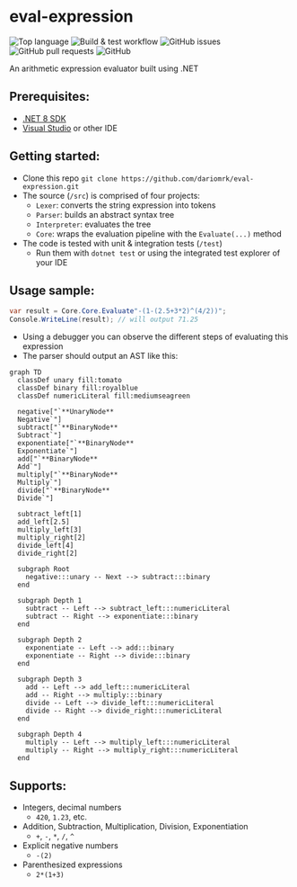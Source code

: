 # eval-expression

![Top language](https://img.shields.io/github/languages/top/dariomrk/eval-expression)
![Build & test workflow](https://img.shields.io/github/actions/workflow/status/dariomrk/eval-expression/build-and-test.yaml)
![GitHub issues](https://img.shields.io/github/issues/dariomrk/eval-expression)
![GitHub pull requests](https://img.shields.io/github/issues-pr/dariomrk/eval-expression)
![GitHub](https://img.shields.io/github/license/dariomrk/eval-expression)

An arithmetic expression evaluator built using .NET

## Prerequisites:

- [.NET 8 SDK](https://dotnet.microsoft.com/en-us/download/dotnet/8.0)
- [Visual Studio](https://visualstudio.microsoft.com/vs/community/) or other IDE

## Getting started:

- Clone this repo `git clone https://github.com/dariomrk/eval-expression.git`
- The source (`/src`) is comprised of four projects:
  - `Lexer`: converts the string expression into tokens
  - `Parser`: builds an abstract syntax tree
  - `Interpreter`: evaluates the tree
  - `Core`: wraps the evaluation pipeline with the `Evaluate(...)` method
- The code is tested with unit & integration tests (`/test`)
  - Run them with `dotnet test` or using the integrated test explorer of your IDE

## Usage sample:

```csharp
var result = Core.Core.Evaluate"-(1-(2.5+3*2)^(4/2))";
Console.WriteLine(result); // will output 71.25
```
- Using a debugger you can observe the different steps of evaluating this expression
- The parser should output an AST like this:
```mermaid
graph TD
  classDef unary fill:tomato
  classDef binary fill:royalblue
  classDef numericLiteral fill:mediumseagreen

  negative["`**UnaryNode**
  Negative`"]
  subtract["`**BinaryNode**
  Subtract`"]
  exponentiate["`**BinaryNode**
  Exponentiate`"]
  add["`**BinaryNode**
  Add`"]
  multiply["`**BinaryNode**
  Multiply`"]
  divide["`**BinaryNode**
  Divide`"]

  subtract_left[1]
  add_left[2.5]
  multiply_left[3]
  multiply_right[2]
  divide_left[4]
  divide_right[2]
  
  subgraph Root
    negative:::unary -- Next --> subtract:::binary
  end

  subgraph Depth 1
    subtract -- Left --> subtract_left:::numericLiteral
    subtract -- Right --> exponentiate:::binary
  end

  subgraph Depth 2
    exponentiate -- Left --> add:::binary
    exponentiate -- Right --> divide:::binary
  end

  subgraph Depth 3
    add -- Left --> add_left:::numericLiteral
    add -- Right --> multiply:::binary
    divide -- Left --> divide_left:::numericLiteral
    divide -- Right --> divide_right:::numericLiteral
  end

  subgraph Depth 4
    multiply -- Left --> multiply_left:::numericLiteral
    multiply -- Right --> multiply_right:::numericLiteral
  end
```

## Supports:
- Integers, decimal numbers
  - `420`, `1.23`, etc.
- Addition, Subtraction, Multiplication, Division, Exponentiation
  - `+`, `-`, `*`, `/`, `^`
- Explicit negative numbers
  - `-(2)`
- Parenthesized expressions
  - `2*(1+3)`